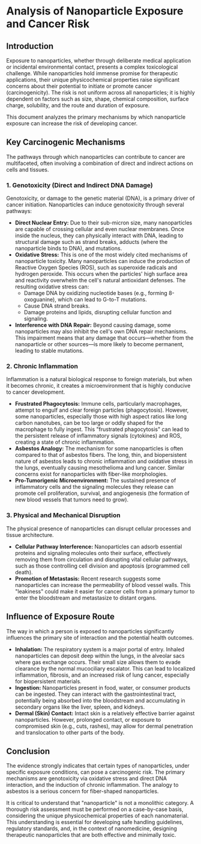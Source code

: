 
# Analysis of Nanoparticle Exposure and Cancer Risk

## Introduction

Exposure to nanoparticles, whether through deliberate medical application or incidental environmental contact, presents a complex toxicological challenge. While nanoparticles hold immense promise for therapeutic applications, their unique physicochemical properties raise significant concerns about their potential to initiate or promote cancer (carcinogenicity). The risk is not uniform across all nanoparticles; it is highly dependent on factors such as size, shape, chemical composition, surface charge, solubility, and the route and duration of exposure.

This document analyzes the primary mechanisms by which nanoparticle exposure can increase the risk of developing cancer.

## Key Carcinogenic Mechanisms

The pathways through which nanoparticles can contribute to cancer are multifaceted, often involving a combination of direct and indirect actions on cells and tissues.

### 1. Genotoxicity (Direct and Indirect DNA Damage)

Genotoxicity, or damage to the genetic material (DNA), is a primary driver of cancer initiation. Nanoparticles can induce genotoxicity through several pathways:

*   **Direct Nuclear Entry:** Due to their sub-micron size, many nanoparticles are capable of crossing cellular and even nuclear membranes. Once inside the nucleus, they can physically interact with DNA, leading to structural damage such as strand breaks, adducts (where the nanoparticle binds to DNA), and mutations.
*   **Oxidative Stress:** This is one of the most widely cited mechanisms of nanoparticle toxicity. Many nanoparticles can induce the production of Reactive Oxygen Species (ROS), such as superoxide radicals and hydrogen peroxide. This occurs when the particles' high surface area and reactivity overwhelm the cell's natural antioxidant defenses. The resulting oxidative stress can:
    *   Damage DNA by oxidizing nucleotide bases (e.g., forming 8-oxoguanine), which can lead to G-to-T mutations.
    *   Cause DNA strand breaks.
    *   Damage proteins and lipids, disrupting cellular function and signaling.
*   **Interference with DNA Repair:** Beyond causing damage, some nanoparticles may also inhibit the cell's own DNA repair mechanisms. This impairment means that any damage that occurs—whether from the nanoparticle or other sources—is more likely to become permanent, leading to stable mutations.

### 2. Chronic Inflammation

Inflammation is a natural biological response to foreign materials, but when it becomes chronic, it creates a microenvironment that is highly conducive to cancer development.

*   **Frustrated Phagocytosis:** Immune cells, particularly macrophages, attempt to engulf and clear foreign particles (phagocytosis). However, some nanoparticles, especially those with high aspect ratios like long carbon nanotubes, can be too large or oddly shaped for the macrophage to fully ingest. This "frustrated phagocytosis" can lead to the persistent release of inflammatory signals (cytokines) and ROS, creating a state of chronic inflammation.
*   **Asbestos Analogy:** The mechanism for some nanoparticles is often compared to that of asbestos fibers. The long, thin, and biopersistent nature of asbestos leads to chronic inflammation and oxidative stress in the lungs, eventually causing mesothelioma and lung cancer. Similar concerns exist for nanoparticles with fiber-like morphologies.
*   **Pro-Tumorigenic Microenvironment:** The sustained presence of inflammatory cells and the signaling molecules they release can promote cell proliferation, survival, and angiogenesis (the formation of new blood vessels that tumors need to grow).

### 3. Physical and Mechanical Disruption

The physical presence of nanoparticles can disrupt cellular processes and tissue architecture.

*   **Cellular Pathway Interference:** Nanoparticles can adsorb essential proteins and signaling molecules onto their surface, effectively removing them from circulation and disrupting vital cellular pathways, such as those controlling cell division and apoptosis (programmed cell death).
*   **Promotion of Metastasis:** Recent research suggests some nanoparticles can increase the permeability of blood vessel walls. This "leakiness" could make it easier for cancer cells from a primary tumor to enter the bloodstream and metastasize to distant organs.

## Influence of Exposure Route

The way in which a person is exposed to nanoparticles significantly influences the primary site of interaction and the potential health outcomes.

*   **Inhalation:** The respiratory system is a major portal of entry. Inhaled nanoparticles can deposit deep within the lungs, in the alveolar sacs where gas exchange occurs. Their small size allows them to evade clearance by the normal mucociliary escalator. This can lead to localized inflammation, fibrosis, and an increased risk of lung cancer, especially for biopersistent materials.
*   **Ingestion:** Nanoparticles present in food, water, or consumer products can be ingested. They can interact with the gastrointestinal tract, potentially being absorbed into the bloodstream and accumulating in secondary organs like the liver, spleen, and kidneys.
*   **Dermal (Skin) Contact:** Intact skin is a relatively effective barrier against nanoparticles. However, prolonged contact, or exposure to compromised skin (e.g., cuts, rashes), may allow for dermal penetration and translocation to other parts of the body.

## Conclusion

The evidence strongly indicates that certain types of nanoparticles, under specific exposure conditions, can pose a carcinogenic risk. The primary mechanisms are genotoxicity via oxidative stress and direct DNA interaction, and the induction of chronic inflammation. The analogy to asbestos is a serious concern for fiber-shaped nanoparticles.

It is critical to understand that "nanoparticle" is not a monolithic category. A thorough risk assessment must be performed on a case-by-case basis, considering the unique physicochemical properties of each nanomaterial. This understanding is essential for developing safe handling guidelines, regulatory standards, and, in the context of nanomedicine, designing therapeutic nanoparticles that are both effective and minimally toxic.
